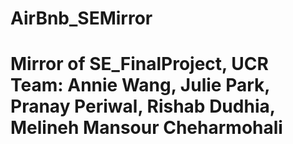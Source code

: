 # AirBnb_SEMirror
# Mirror of SE_FinalProject, UCR Team: Annie Wang, Julie Park, Pranay Periwal, Rishab Dudhia, Melineh Mansour Cheharmohali

